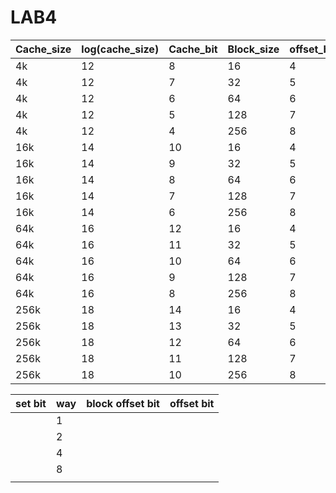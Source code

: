 # LAB4




| Cache_size | log(cache_size) | Cache_bit | Block_size | offset_bit | tag_bit |
|:---------- |:--------------- |:--------- |:---------- |:---------- |:------- |
| 4k         | 12              | 8         | 16         | 4          | 20      |
| 4k         | 12              | 7         | 32         | 5          | 20      |
| 4k         | 12              | 6         | 64         | 6          | 20      |
| 4k         | 12              | 5         | 128        | 7          | 20      |
| 4k         | 12              | 4         | 256        | 8          | 20      |
| 16k        | 14              | 10        | 16         | 4          | 18      |
| 16k        | 14              | 9         | 32         | 5          | 18      |
| 16k        | 14              | 8         | 64         | 6          | 18      |
| 16k        | 14              | 7         | 128        | 7          | 18      |
| 16k        | 14              | 6         | 256        | 8          | 18      |
| 64k        | 16              | 12        | 16         | 4          | 16      |
| 64k        | 16              | 11        | 32         | 5          | 16      |
| 64k        | 16              | 10        | 64         | 6          | 16      |
| 64k        | 16              | 9         | 128        | 7          | 16      |
| 64k        | 16              | 8         | 256        | 8          | 16      |
| 256k       | 18              | 14        | 16         | 4          | 14      |
| 256k       | 18              | 13        | 32         | 5          | 14      |
| 256k       | 18              | 12        | 64         | 6          | 14      |
| 256k       | 18              | 11        | 128        | 7          | 14      |
| 256k       | 18              | 10        | 256        | 8          | 14      |




| set bit | way | block offset bit | offset bit |
|:------- |:--- |:---------------- | ---------- |
|         | 1   |                  |            |
|         | 2   |                  |            |
|         | 4   |                  |            |
|         | 8   |                  |            |
|         |     |                  |            |
